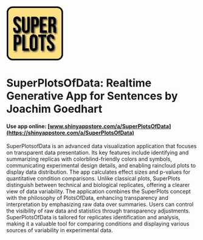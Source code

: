 ![](./s517_5GrJBdAKQ56Ee4cj7ntmIEWvtjBAQcx56GKDTZGw_logo_251.jpg) 

# SuperPlotsOfData: Realtime Generative App for Sentences by Joachim Goedhart

#### Use app online: __[www.shinyappstore.com/a/SuperPlotsOfData](https://shinyappstore.com/a/SuperPlotsOfData)__

SuperPlotsofData is an advanced data visualization application that focuses on transparent data presentation. Its key features include identifying and summarizing replicas with colorblind-friendly colors and symbols, communicating experimental design details, and enabling raincloud plots to display data distribution. The app calculates effect sizes and p-values for quantitative condition comparisons. Unlike classical plots, SuperPlots distinguish between technical and biological replicates, offering a clearer view of data variability. The application combines the SuperPlots concept with the philosophy of PlotsOfData, enhancing transparency and interpretation by emphasizing raw data over summaries. Users can control the visibility of raw data and statistics through transparency adjustments. SuperPlotsOfData is tailored for replicates identification and analysis, making it a valuable tool for comparing conditions and displaying various sources of variability in experimental data.
